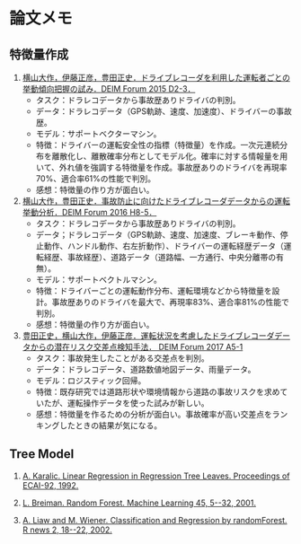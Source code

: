 # 論文メモ

## 特徴量作成

1. [横山大作，伊藤正彦，豊田正史．ドライブレコーダを利用した運転者ごとの挙動傾向把握の試み．DEIM Forum 2015 D2-3．](http://db-event.jpn.org/deim2015/paper/308.pdf)
	- タスク：ドラレコデータから事故歴ありドライバの判別。
	- データ：ドラレコデータ（GPS軌跡、速度、加速度）、ドライバーの事故歴。
	- モデル：サポートベクターマシン。
	- 特徴：ドライバーの運転安全性の指標（特徴量）を作成。一次元連続分布を離散化し、離散確率分布としてモデル化。確率に対する情報量を用いて、外れ値を強調する特徴量を作成。事故歴ありのドライバを再現率70%、適合率61%の性能で判別。
	- 感想：特徴量の作り方が面白い。
1. [横山大作，豊田正史．事故防止に向けたドライブレコーダデータからの運転挙動分析．DEIM Forum 2016 H8-5．](http://db-event.jpn.org/deim2016/papers/390.pdf)
	- タスク：ドラレコデータから事故歴ありドライバの判別。
	- データ；ドラレコデータ（GPS軌跡、速度、加速度、ブレーキ動作、停止動作、ハンドル動作、右左折動作）、ドライバーの運転経歴データ（運転経歴、事故経歴）、道路データ（道路幅、一方通行、中央分離帯の有無）。
	- モデル：サポートベクトルマシン。
	- 特徴：ドライバーごとの運転動作分布、運転環境などから特徴量を設計。事故歴ありのドライバを最大で、再現率83%、適合率81%の性能で判別。
	- 感想：特徴量の作り方が面白い。
1. [豊田正史，横山大作，伊藤正彦．運転状況を考慮したドライブレコーダデータからの潜在リスク交差点検知手法． DEIM Forum 2017 A5-1](http://db-event.jpn.org/deim2017/papers/372.pdf)
	- タスク：事故発生したことがある交差点を判別。
	- データ：ドラレコデータ、道路数値地図データ、雨量データ。
	- モデル：ロジスティック回帰。
	- 特徴：既存研究では道路形状や環境情報から道路の事故リスクを求めていたが、運転操作データを使った試みが新しい。
	- 感想：特徴量を作るための分析が面白い。事故確率が高い交差点をランキングしたときの結果が気になる。

## Tree Model

1. [A. Karalic. Linear Regression in Regression Tree Leaves. Proceedings of ECAI-92, 1992.](http://citeseerx.ist.psu.edu/viewdoc/summary?doi=10.1.1.35.2878)

1. [L. Breiman. Random Forest. Machine Learning 45, 5--32, 2001.](https://link.springer.com/article/10.1023%2FA%3A1010933404324)

1. [A. Liaw and M. Wiener. Classification and Regression by randomForest. R news 2, 18--22, 2002.](https://www.researchgate.net/profile/Andy_Liaw/publication/228451484_Classification_and_Regression_by_RandomForest/links/53fb24cc0cf20a45497047ab/Classification-and-Regression-by-RandomForest.pdf)
